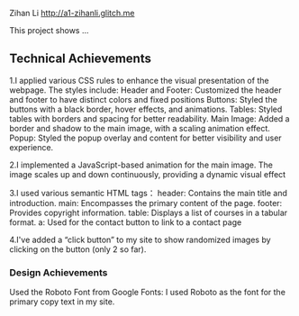 Zihan Li
http://a1-zihanli.glitch.me

This project shows ...

## Technical Achievements
1.I applied various CSS rules to enhance the visual presentation of the webpage. 
The styles include:
Header and Footer: Customized the header and footer to have distinct colors and fixed positions
Buttons: Styled the buttons with a black border, hover effects, and animations.
Tables: Styled tables with borders and spacing for better readability.
Main Image: Added a border and shadow to the main image, with a scaling animation effect.
Popup: Styled the popup overlay and content for better visibility and user experience.

2.I implemented a JavaScript-based animation for the main image. The image scales up and down continuously, providing a dynamic visual effect

3.I used various semantic HTML tags：
header: Contains the main title and introduction.
main: Encompasses the primary content of the page.
footer: Provides copyright information.
table: Displays a list of courses in a tabular format.
a: Used for the contact button to link to a contact page

4.I've added a “click button” to my site to show randomized images by clicking on the button (only 2 so far).
### Design Achievements
Used the Roboto Font from Google Fonts: I used Roboto as the font for the primary copy text in my site.
